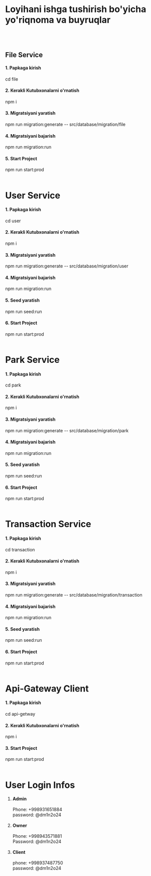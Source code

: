 # Loyihani ishga tushirish bo'yicha yo'riqnoma va buyruqlar

<br><br>
## File Service
#### 1. Papkaga kirish 
cd file
#### 2. Kerakli Kutubxonalarni o'rnatish 
npm i
#### 3. Migratsiyani yaratish 
npm run migration:generate -- src/database/migration/file
#### 4. Migratsiyani bajarish
npm run migration:run
#### 5. Start Project
npm run start:prod
<br><br>

# User Service
#### 1. Papkaga kirish 
cd user
#### 2. Kerakli Kutubxonalarni o'rnatish 
npm i
#### 3. Migratsiyani yaratish 
npm run migration:generate -- src/database/migration/user
#### 4. Migratsiyani bajarish
npm run migration:run
#### 5. Seed yaratish
npm run seed:run
#### 6. Start Project
npm run start:prod
<br><br>

# Park Service
#### 1. Papkaga kirish 
cd park
#### 2. Kerakli Kutubxonalarni o'rnatish 
npm i
#### 3. Migratsiyani yaratish 
npm run migration:generate -- src/database/migration/park
#### 4. Migratsiyani bajarish
npm run migration:run
#### 5. Seed yaratish
npm run seed:run
#### 6. Start Project
npm run start:prod
<br><br>

# Transaction Service
#### 1. Papkaga kirish 
cd transaction
#### 2. Kerakli Kutubxonalarni o'rnatish 
npm i
#### 3. Migratsiyani yaratish 
npm run migration:generate -- src/database/migration/transaction
#### 4. Migratsiyani bajarish
npm run migration:run
#### 5. Seed yaratish
npm run seed:run
#### 6. Start Project
npm run start:prod
<br><br>

# Api-Gateway Client
#### 1. Papkaga kirish 
cd api-getway
#### 2. Kerakli Kutubxonalarni o'rnatish 
npm i
#### 3. Start Project
npm run start:prod
<br><br>

# User Login Infos

1. <b>Admin</b><br><br>
   Phone: 
+998931651884
   <br>
   password: 
@dm1n2o24
   <br><br>
2. <b>Owner</b><br><br>
   Phone: 
+998943571881
   <br>
   Password: 
@dm1n2o24
   <br><br>
3. <b>Client</b><br><br>
   phone: 
+998937487750
   <br>
   password: 
@dm1n2o24
